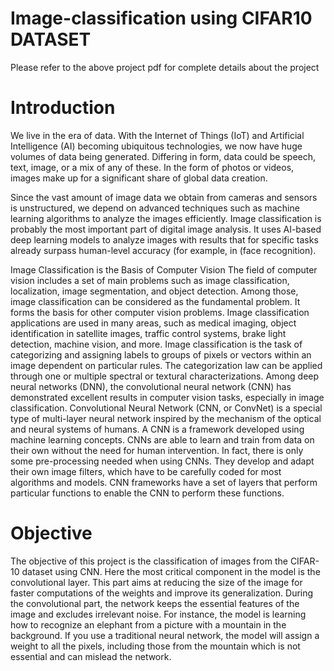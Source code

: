 # Image-classification using CIFAR10 DATASET
Please refer to the above project pdf for complete details about the project 
# Introduction
We live in the era of data. With the Internet of Things (IoT) and Artificial Intelligence (AI) becoming ubiquitous technologies, we now have huge volumes of data being generated. Differing in form, data could be speech, text, image, or a mix of any of these. In the form of photos or videos, images make up for a significant share of global data creation.

Since the vast amount of image data we obtain from cameras and sensors is unstructured, we depend on advanced techniques such as machine learning algorithms to analyze the images efficiently. Image classification is probably the most important part of digital image analysis. It uses AI-based deep learning models to analyze images with results that for specific tasks already surpass human-level accuracy (for example, in (face recognition). 

Image Classification is the Basis of Computer Vision
The field of computer vision includes a set of main problems such as image classification, localization, image segmentation, and object detection. Among those, image classification can be considered as the fundamental problem. It forms the basis for other computer vision problems.
Image classification applications are used in many areas, such as medical imaging, object identification in satellite images, traffic control systems, brake light detection, machine vision, and more.
Image classification is the task of categorizing and assigning labels to groups of pixels or vectors within an image dependent on particular rules. The categorization law can be applied through one or multiple spectral or textural characterizations. Among deep neural networks (DNN), the convolutional neural network (CNN) has demonstrated excellent results in computer vision tasks, especially in image classification. Convolutional Neural Network (CNN, or ConvNet) is a special type of multi-layer neural network inspired by the mechanism of the optical and neural systems of humans. A CNN is a framework developed using machine learning concepts. CNNs are able to learn and train from data on their own without the need for human intervention.
In fact, there is only some pre-processing needed when using CNNs. They develop and adapt their own image filters, which have to be carefully coded for most algorithms and models. CNN frameworks have a set of layers that perform particular functions to enable the CNN to perform these functions.
# Objective 
The objective of this project is the classification of images from the CIFAR-10 dataset using CNN. Here the most critical component in the model is the convolutional layer. This part aims at reducing the size of the image for faster computations of the weights and improve its generalization.
During the convolutional part, the network keeps the essential features of the image and excludes irrelevant noise. For instance, the model is learning how to recognize an elephant from a picture with a mountain in the background. If you use a traditional neural network, the model will assign a weight to all the pixels, including those from the mountain which is not essential and can mislead the network.
